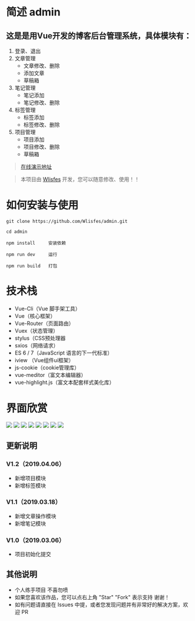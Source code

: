 # 简述 admin

## 这是是用Vue开发的博客后台管理系统，具体模块有：

1. 登录、退出
2. 文章管理
   - 文章修改、删除
   - 添加文章
   - 草稿箱
3. 笔记管理
   - 笔记添加
   - 笔记修改、删除
4. 标签管理
   - 标签添加
   - 标签修改、删除
5. 项目管理
   - 项目添加
   - 项目修改、删除
   - 草稿箱


>  [在线演示地址](http://admin.lisfes.cn)

> 本项目由 [Wlisfes](https://github.com/Wlisfes) 开发，您可以随意修改、使用！！

# 如何安装与使用

```
git clone https://github.com/Wlisfes/admin.git

cd admin

npm install     安装依赖

npm run dev     运行

npm run build   打包
```

# 技术栈

- Vue-Cli（Vue 脚手架工具）
- Vue（核心框架）
- Vue-Router（页面路由）
- Vuex（状态管理）
- stylus（CSS预处理器
- sxios（网络请求）
- ES 6 / 7（JavaScript 语言的下一代标准）
- iview （Vue组件ui框架）
- js-cookie（cookie管理库）
- vue-meditor（富文本编辑器）
- vue-highlight.js（富文本配套样式美化库）

# 界面欣赏

![](https://raw.githubusercontent.com/Wlisfes/admin/master/Screenshot/1.png)
![](https://raw.githubusercontent.com/Wlisfes/admin/master/Screenshot/2.png)
![](https://raw.githubusercontent.com/Wlisfes/admin/master/Screenshot/3.png)
![](https://raw.githubusercontent.com/Wlisfes/admin/master/Screenshot/4.png)
![](https://raw.githubusercontent.com/Wlisfes/admin/master/Screenshot/5.png)
![](https://raw.githubusercontent.com/Wlisfes/admin/master/Screenshot/6.png)
![](https://raw.githubusercontent.com/Wlisfes/admin/master/Screenshot/7.png)
![](https://raw.githubusercontent.com/Wlisfes/admin/master/Screenshot/8.png)


## 更新说明

### V1.2（2019.04.06）
- 新增项目模块
- 新增标签模块

### V1.1（2019.03.18）
- 新增文章操作模块
- 新增笔记模块

### V1.0（2019.03.06）
- 项目初始化提交


## 其他说明
- 个人练手项目 不喜勿喷
- 如果您喜欢该作品，您可以点右上角 "Star" "Fork" 表示支持 谢谢！
- 如有问题请直接在 Issues 中提，或者您发现问题并有非常好的解决方案，欢迎 PR